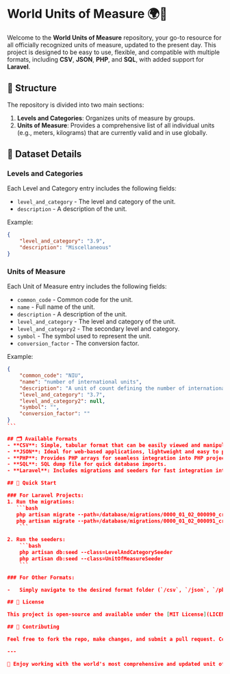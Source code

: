 # World Units of Measure 🌍📏

Welcome to the **World Units of Measure** repository, your go-to resource for all officially recognized units of measure, updated to the present day. This project is designed to be easy to use, flexible, and compatible with multiple formats, including **CSV**, **JSON**, **PHP**, and **SQL**, with added support for **Laravel**.

## 📁 Structure

The repository is divided into two main sections:

1. **Levels and Categories**: Organizes units of measure by groups.
2. **Units of Measure**: Provides a comprehensive list of all individual units (e.g., meters, kilograms) that are currently valid and in use globally.

## 📄 Dataset Details

### Levels and Categories

Each Level and Category entry includes the following fields:

-   `level_and_category` - The level and category of the unit.
-   `description` - A description of the unit.

Example:

```json
{
    "level_and_category": "3.9",
    "description": "Miscellaneous"
}
```

### Units of Measure

Each Unit of Measure entry includes the following fields:

-   `common_code` - Common code for the unit.
-   `name` - Full name of the unit.
-   `description` - A description of the unit.
-   `level_and_category` - The level and category of the unit.
-   `level_and_category2` - The secondary level and category.
-   `symbol` - The symbol used to represent the unit.
-   `conversion_factor` - The conversion factor.

Example:

````json
{
    "common_code": "NIU",
    "name": "number of international units",
    "description": "A unit of count defining the number of international units.",
    "level_and_category": "3.7",
    "level_and_category2": null,
    "symbol": "",
    "conversion_factor": ""
}
```

## 🗂️ Available Formats
- **CSV**: Simple, tabular format that can be easily viewed and manipulated in spreadsheet programs.
- **JSON**: Ideal for web-based applications, lightweight and easy to parse.
- **PHP**: Provides PHP arrays for seamless integration into PHP projects.
- **SQL**: SQL dump file for quick database imports.
- **Laravel**: Includes migrations and seeders for fast integration into Laravel projects.

## 🚀 Quick Start

### For Laravel Projects:
1. Run the migrations:
   ```bash
   php artisan migrate --path=/database/migrations/0000_01_02_000090_create_level_and_categories_table.php
   php artisan migrate --path=/database/migrations/0000_01_02_000091_create_units_of_measure_table.php
    ```

2. Run the seeders:
    ```bash
    php artisan db:seed --class=LevelAndCategorySeeder
    php artisan db:seed --class=UnitOfMeasureSeeder
    ```

### For Other Formats:

-   Simply navigate to the desired format folder (`/csv`, `/json`, `/php`, or `/sql`) and utilize the files as needed.

## 📜 License

This project is open-source and available under the [MIT License](LICENSE).

## 🙌 Contributing

Feel free to fork the repo, make changes, and submit a pull request. Contributions are always welcome!

---

🚀 Enjoy working with the world's most comprehensive and updated unit of measure dataset!
````
